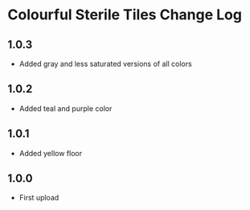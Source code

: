 # Colourful Sterile Tiles Change Log

## 1.0.3
- Added gray and less saturated versions of all colors

## 1.0.2
- Added teal and purple color

## 1.0.1
- Added yellow floor

## 1.0.0
- First upload
